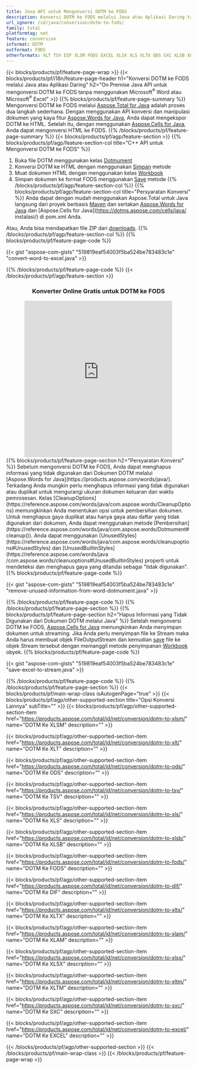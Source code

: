 ```yaml
---
title: Java API untuk Mengonversi DOTM ke FODS
description: Konversi DOTM ke FODS melalui Java atau Aplikasi Daring tanpa menggunakan Microsoft Word atau Microsoft Excel atau daring. Uji konverter online POT ke CSV gratis dengan cepat sebelum mengintegrasikan kode. atau dengan Konverter Online gratis
url_ignore: /id/java/conversion/dotm-to-fods/
family: total
platformtag: net
feature: conversion
informat: DOTM
outformat: FODS
otherformats: XLT TSV DIF XLSM FODS EXCEL XLSX XLS XLTX ODS SXC XLSB XLTM XLAM
---
```

{{< blocks/products/pf/feature-page-wrap >}}
{{< blocks/products/pf/i18n/feature-page-header h1="Konversi DOTM ke FODS melalui Java atau Aplikasi Daring" h2="On Premise Java API untuk mengonversi DOTM ke FODS tanpa menggunakan Microsoft<sup>&reg;</sup> Word atau Microsoft<sup>&reg;</sup> Excel" >}}
{{% blocks/products/pf/feature-page-summary %}}
Mengonversi DOTM ke FODS melalui [Aspose.Total for Java](https://products.aspose.com/total/java/) adalah proses dua langkah sederhana. Dengan menggunakan API konversi dan manipulasi dokumen yang kaya fitur [Aspose.Words for Java](https://products.aspose.com/words/java/), Anda dapat mengekspor DOTM ke HTML. Setelah itu, dengan menggunakan [Aspose.Cells for Java](https://products.aspose.com/cells/java/), Anda dapat mengonversi HTML ke FODS.
{{% /blocks/products/pf/feature-page-summary  %}}
{{< blocks/products/pf/agp/feature-section >}}
{{% blocks/products/pf/agp/feature-section-col title="C++ API untuk Mengonversi DOTM ke FODS" %}}
1. Buka file DOTM menggunakan kelas [Dotmument](https://reference.aspose.com/words/java/com.aspose.words/Dotmument)
2. Konversi DOTM ke HTML dengan menggunakan [Simpan](https://reference.aspose.com/words/java/com.aspose.words/Dotmument#save(java.lang.String,com.aspose.words.SaveOptions) ) metode
3. Muat dokumen HTML dengan menggunakan kelas [Workbook](https://reference.aspose.com/cells/java/com.aspose.cells/Workbook)
4. Simpan dokumen ke format FODS menggunakan [Save](https://reference.aspose.com/cells/java/com.aspose.cells/workbook#save(java.lang.String.%20com.aspose.cells.SaveOptions)) metode
{{% /blocks/products/pf/agp/feature-section-col %}}
{{% blocks/products/pf/agp/feature-section-col title="Persyaratan Konversi" %}}
Anda dapat dengan mudah menggunakan Aspose.Total untuk Java langsung dari proyek berbasis [Maven](https://releases.aspose.com/total/java/) dan sertakan [Aspose.Words for Java](https://dotms.aspose.com/words/java/installation/) dan [Aspose.Cells for Java](https://dotms.aspose.com/cells/java/ instalasi/) di pom.xml Anda.

Atau, Anda bisa mendapatkan file ZIP dari [downloads](https://releases.aspose.com/total/java).
{{% /blocks/products/pf/agp/feature-section-col %}}
{{% blocks/products/pf/feature-page-code %}}

{{< gist "aspose-com-gists" "519819eaf54003f5ba524be783483c1e" "convert-word-to-excel.java" >}}


{{% /blocks/products/pf/feature-page-code %}}
{{< /blocks/products/pf/agp/feature-section >}}
<div class="container-fluid agp-content bg-white aboutfile box-1 vh100 section nopbtm">
<div class=container>
<div class=row>
<div class="demobox tc col-md-12 padding-0" align="center">

<h3>Konverter Online Gratis untuk DOTM ke FODS</h3>

<iframe style="border: none; height: 426px;" scrolling="no" src="https://total-conversion-app-65z5r2lp.qa.k8s.dynabic.com/?to=fods&from=dotm" id="child-iframe" width="80%"></iframe>

</div></div>
</div></div>
{{% blocks/products/pf/feature-page-section  h2="Persyaratan Konversi" %}}
Sebelum mengonversi DOTM ke FODS, Anda dapat menghapus informasi yang tidak digunakan dari Dokumen DOTM melalui [Aspose.Words for Java](https://products.aspose.com/words/java/). Terkadang Anda mungkin perlu menghapus informasi yang tidak digunakan atau duplikat untuk mengurangi ukuran dokumen keluaran dan waktu pemrosesan. Kelas [CleanupOptions](https://reference.aspose.com/words/java/com.aspose.words/CleanupOptions) memungkinkan Anda menentukan opsi untuk pembersihan dokumen. Untuk menghapus gaya duplikat atau hanya gaya atau daftar yang tidak digunakan dari dokumen, Anda dapat menggunakan metode [Pembersihan](https://reference.aspose.com/words/java/com.aspose.words/Dotmument#cleanup()). Anda dapat menggunakan [UnusedStyles](https://reference.aspose.com/words/java/com.aspose.words/cleanupoptions#UnusedStyles) dan [UnusedBuiltinStyles](https://reference.aspose.com/words/java /com.aspose.words/cleanuoptions#UnusedBuiltinStyles) properti untuk mendeteksi dan menghapus gaya yang ditandai sebagai "tidak digunakan".  
{{% blocks/products/pf/feature-page-code %}}

{{< gist "aspose-com-gists" "519819eaf54003f5ba524be783483c1e" "remove-unused-information-from-word-dotmument.java" >}}

{{% /blocks/products/pf/feature-page-code  %}}
{{% /blocks/products/pf/feature-page-section %}}
{{% blocks/products/pf/feature-page-section  h2="Hapus Informasi yang Tidak Digunakan dari Dokumen DOTM melalui Java" %}}
Setelah mengonversi DOTM ke FODS, [Aspose.Cells for Java](https://products.aspose.com/cells/java/) memungkinkan Anda menyimpan dokumen untuk streaming. Jika Anda perlu menyimpan file ke Stream maka Anda harus membuat objek FileOutputStream dan kemudian [save](https://reference.aspose.com/cells/java/com.aspose.cells/workbook#save(java.io.OutputStream.%20com.aspose.cells.SaveOptions)) file ke objek Stream tersebut dengan memanggil metode penyimpanan [Workbook](https://reference.aspose.com/cells/java/com.aspose.cells/Workbook) obyek. 
{{% blocks/products/pf/feature-page-code %}}

{{< gist "aspose-com-gists" "519819eaf54003f5ba524be783483c1e" "save-excel-to-stream.java" >}}

{{% /blocks/products/pf/feature-page-code  %}}
{{% /blocks/products/pf/feature-page-section %}}
{{< blocks/products/pf/main-wrap-class isAutogenPage="true" >}}
{{< blocks/products/pf/agp/other-supported-section title="Opsi Konversi Lainnya" subTitle="" >}}
{{< blocks/products/pf/agp/other-supported-section-item href="https://products.aspose.com/total/id/net/conversion/dotm-to-xlsm/" name="DOTM Ke XLSM" description="" >}}

{{< blocks/products/pf/agp/other-supported-section-item href="https://products.aspose.com/total/id/net/conversion/dotm-to-xlt/" name="DOTM Ke XLT" description="" >}}

{{< blocks/products/pf/agp/other-supported-section-item href="https://products.aspose.com/total/id/net/conversion/dotm-to-ods/" name="DOTM Ke ODS" description="" >}}

{{< blocks/products/pf/agp/other-supported-section-item href="https://products.aspose.com/total/id/net/conversion/dotm-to-tsv/" name="DOTM Ke TSV" description="" >}}

{{< blocks/products/pf/agp/other-supported-section-item href="https://products.aspose.com/total/id/net/conversion/dotm-to-xls/" name="DOTM Ke XLS" description="" >}}

{{< blocks/products/pf/agp/other-supported-section-item href="https://products.aspose.com/total/id/net/conversion/dotm-to-xlsb/" name="DOTM Ke XLSB" description="" >}}

{{< blocks/products/pf/agp/other-supported-section-item href="https://products.aspose.com/total/id/net/conversion/dotm-to-fods/" name="DOTM Ke FODS" description="" >}}

{{< blocks/products/pf/agp/other-supported-section-item href="https://products.aspose.com/total/id/net/conversion/dotm-to-dif/" name="DOTM Ke DIF" description="" >}}

{{< blocks/products/pf/agp/other-supported-section-item href="https://products.aspose.com/total/id/net/conversion/dotm-to-xltx/" name="DOTM Ke XLTX" description="" >}}

{{< blocks/products/pf/agp/other-supported-section-item href="https://products.aspose.com/total/id/net/conversion/dotm-to-xlam/" name="DOTM Ke XLAM" description="" >}}

{{< blocks/products/pf/agp/other-supported-section-item href="https://products.aspose.com/total/id/net/conversion/dotm-to-xlsx/" name="DOTM Ke XLSX" description="" >}}

{{< blocks/products/pf/agp/other-supported-section-item href="https://products.aspose.com/total/id/net/conversion/dotm-to-xltm/" name="DOTM Ke XLTM" description="" >}}

{{< blocks/products/pf/agp/other-supported-section-item href="https://products.aspose.com/total/id/net/conversion/dotm-to-sxc/" name="DOTM Ke SXC" description="" >}}

{{< blocks/products/pf/agp/other-supported-section-item href="https://products.aspose.com/total/id/net/conversion/dotm-to-excel/" name="DOTM Ke EXCEL" description="" >}}


{{< /blocks/products/pf/agp/other-supported-section >}}
{{< /blocks/products/pf/main-wrap-class >}}
{{< /blocks/products/pf/feature-page-wrap >}}